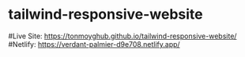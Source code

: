 # tailwind-responsive-website
#Live Site: https://tonmoyghub.github.io/tailwind-responsive-website/
#Netlify: https://verdant-palmier-d9e708.netlify.app/
